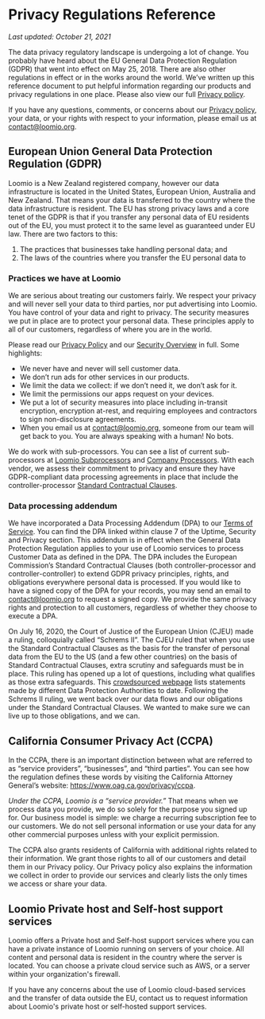 # Privacy Regulations Reference

*Last updated: October 21, 2021*

The data privacy regulatory landscape is undergoing a lot of change. You probably have heard about the EU General Data Protection Regulation (GDPR) that went into effect on May 25, 2018. There are also other regulations in effect or in the works around the world. We’ve written up this reference document to put helpful information regarding our products and privacy regulations in one place. Please also view our full [Privacy policy](../index.md).

If you have any questions, comments, or concerns about our [Privacy policy](../index.md), your data, or your rights with respect to your information, please email us at [contact@loomio.org](mailto:contact@loomio.org).

## European Union General Data Protection Regulation (GDPR)

Loomio is a New Zealand registered company, however our data infrastructure is located in the United States, European Union, Australia and New Zealand. That means your data is transferred to the country where the data infrastructure is resident. The EU has strong privacy laws and a core tenet of the GDPR is that if you transfer any personal data of EU residents out of the EU, you must protect it to the same level as guaranteed under EU law. There are two factors to this:

1. The practices that businesses take handling personal data; and
2. The laws of the countries where you transfer the EU personal data to

### Practices we have at Loomio

We are serious about treating our customers fairly. We respect your privacy and will never sell your data to third parties, nor put advertising into Loomio. You have control of your data and right to privacy. The security measures we put in place are to protect your personal data. These principles apply to all of our customers, regardless of where you are in the world.

Please read our [Privacy Policy](../index.md) and our [Security Overview](../../security/index.md) in full. Some highlights:

* We never have and never will sell customer data.
* We don’t run ads for other services in our products.
* We limit the data we collect: if we don’t need it, we don’t ask for it.
* We limit the permissions our apps request on your devices.
* We put a lot of security measures into place including in-transit encryption, encryption at-rest, and requiring employees and contractors to sign non-disclosure agreements.
* When you email us at [contact@loomio.org](mailto:contact@loomio.org), someone from our team will get back to you. You are always speaking with a human! No bots.

We do work with sub-processors. You can see a list of current sub-processors at [Loomio Subprocessors](../loomio-subprocessors/index.md) and [Company Processors](../company-processors/index.md). With each vendor, we assess their commitment to privacy and ensure they have GDPR-compliant data processing agreements in place that include the controller-processor [Standard Contractual Clauses](https://ec.europa.eu/info/law/law-topic/data-protection/international-dimension-data-protection/standard-contractual-clauses-scc_en).

### Data processing addendum

We have incorporated a Data Processing Addendum (DPA) to our [Terms of Service](../../terms/index.md). You can find the DPA linked within clause 7 of the Uptime, Security and Privacy section. This addendum is in effect when the General Data Protection Regulation applies to your use of Loomio services to process Customer Data as defined in the DPA. The DPA includes the European Commission’s Standard Contractual Clauses (both controller-processor and controller-controller) to extend GDPR privacy principles, rights, and obligations everywhere personal data is processed. If you would like to have a signed copy of the DPA for your records, you may send an email to [contact@loomio.org](mailto:contact@loomio.org) to request a signed copy. We provide the same privacy rights and protection to all customers, regardless of whether they choose to execute a DPA. 

On July 16, 2020, the Court of Justice of the European Union (CJEU) made a ruling, colloquially called “Schrems II”. The CJEU ruled that when you use the Standard Contractual Clauses as the basis for the transfer of personal data from the EU to the US (and a few other countries) on the basis of Standard Contractual Clauses, extra scrutiny and safeguards must be in place. This ruling has opened up a lot of questions, including what qualifies as those extra safeguards. This [crowdsourced webpage](https://iapp.org/resources/article/dpa-and-government-guidance-on-schrems-ii-2/) lists statements made by different Data Protection Authorities to date. Following the Schrems II ruling, we went back over our data flows and our obligations under the Standard Contractual Clauses. We wanted to make sure we can live up to those obligations, and we can. 

## California Consumer Privacy Act (CCPA)

In the CCPA, there is an important distinction between what are referred to as “service providers”, “businesses”, and “third parties”. You can see how the regulation defines these words by visiting the California Attorney General’s website: https://www.oag.ca.gov/privacy/ccpa.

*Under the CCPA, Loomio is a “service provider.”* That means when we process data you provide, we do so solely for the purpose you signed up for. Our business model is simple: we charge a recurring subscription fee to our customers. We do not sell personal information or use your data for any other commercial purposes unless with your explicit permission.

The CCPA also grants residents of California with additional rights related to their information. We grant those rights to all of our customers and detail them in our Privacy policy. Our Privacy policy also explains the information we collect in order to provide our services and clearly lists the only times we access or share your data.

## Loomio Private host and Self-host support services

Loomio offers a Private host and Self-host support services where you can have a private instance of Loomio running on servers of your choice.  All content and personal data is  resident in the country where the server is located.  You can choose a private cloud service such as AWS, or a server within your organization's firewall.

If you have any concerns about the use of Loomio cloud-based services and the transfer of data outside the EU, contact us to request information about Loomio's private host or self-hosted support services.

